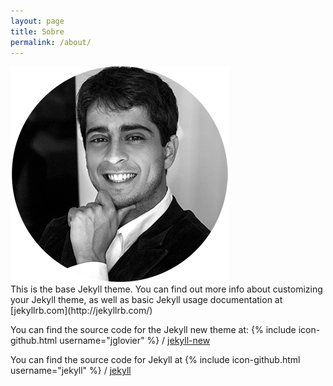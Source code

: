 ```yaml
---
layout: page
title: Sobre
permalink: /about/
---
```


<div class="col-md-6 col-xs-12"><img src="/img/gabriel_pereira.png"></div>
<div class="col-md-6 col-xs-12">
This is the base Jekyll theme. You can find out more info about customizing your Jekyll theme, as well as basic Jekyll usage documentation at [jekyllrb.com](http://jekyllrb.com/)

You can find the source code for the Jekyll new theme at:
{% include icon-github.html username="jglovier" %} /
[jekyll-new](https://github.com/jglovier/jekyll-new)

You can find the source code for Jekyll at
{% include icon-github.html username="jekyll" %} /
[jekyll](https://github.com/jekyll/jekyll)
</div>
